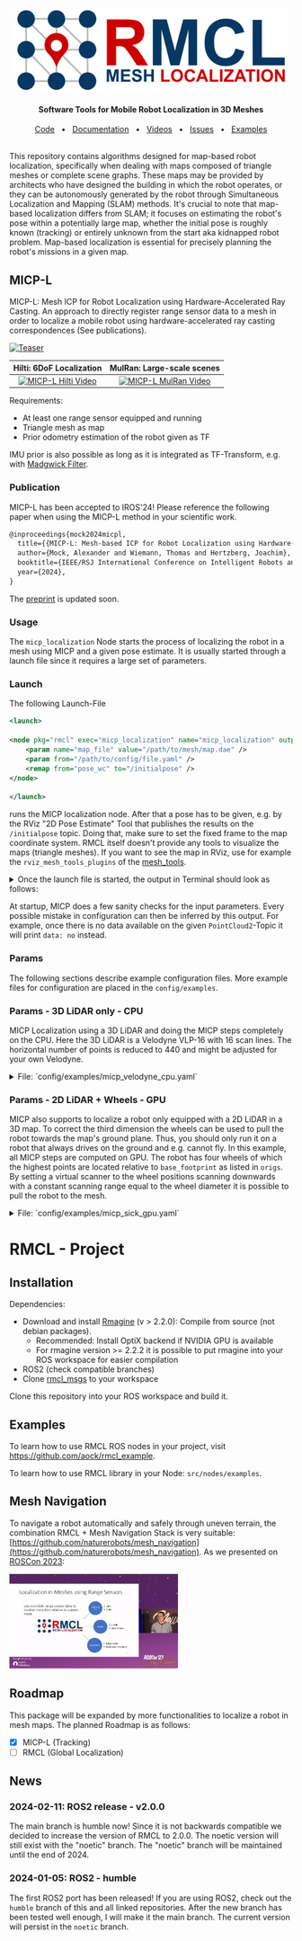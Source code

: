 
<div align="center" min-width=519px>
  <img src="dat/rmcl_logo_landscape_small.png" alt="RMCL" height=150 />  
</div>


<!-- ![RMCL](dat/rmcl_logo_landscape_small.png) -->
<div align="center">
<h4 align="center">Software Tools for Mobile Robot Localization in 3D Meshes</h4>
</div>

<div align="center">
  <a href="https://github.com/uos/rmcl">Code</a>
  <span>&nbsp;&nbsp;•&nbsp;&nbsp;</span>
  <a href="https://github.com/uos/rmcl/wiki">Documentation</a>
  <span>&nbsp;&nbsp;•&nbsp;&nbsp;</span>
  <a href="https://youtube.com/playlist?list=PL9wBuzh6ev07O2YzbjP4qbcretntl5axI">Videos</a>
  <span>&nbsp;&nbsp;•&nbsp;&nbsp;</span>
  <a href="https://github.com/uos/rmcl/issues">Issues</a>
  <span>&nbsp;&nbsp;•&nbsp;&nbsp;</span>
  <a href="https://github.com/aock/rmcl_example">Examples</a>
  <br />
</div>

<br/>

This repository contains algorithms designed for map-based robot localization, specifically when dealing with maps composed of triangle meshes or complete scene graphs. These maps may be provided by architects who have designed the building in which the robot operates, or they can be autonomously generated by the robot through Simultaneous Localization and Mapping (SLAM) methods. It's crucial to note that map-based localization differs from SLAM; it focuses on estimating the robot's pose within a potentially large map, whether the initial pose is roughly known (tracking) or entirely unknown from the start aka kidnapped robot problem. Map-based localization is essential for precisely planning the robot's missions in a given map.

## MICP-L

MICP-L: Mesh ICP for Robot Localization using Hardware-Accelerated Ray Casting.
An approach to directly register range sensor data to a mesh in order to localize a mobile robot using hardware-accelerated ray casting correspondences (See publications).

[![Teaser](dat/micp.gif)](http://www.youtube.com/watch?v=G-Z5K0bPFFU)


|  Hilti: 6DoF Localization  | MulRan: Large-scale scenes |
|:--:|:--:|
| <a href="http://www.youtube.com/watch?v=5pubwlbrpro" target="_blank" ><img src="https://i.ytimg.com/vi/5pubwlbrpro/maxresdefault.jpg" alt="MICP-L Hilti Video" width="100%" style="max-width: 500px" height="auto" /></a> | <a href="http://www.youtube.com/watch?v=8j6ZtYPnFzw" target="_blank" ><img src="https://i.ytimg.com/vi/8j6ZtYPnFzw/maxresdefault.jpg" alt="MICP-L MulRan Video" width="100%" style="max-width: 500px" height="auto" /></a> |

Requirements:
- At least one range sensor equipped and running
- Triangle mesh as map
- Prior odometry estimation of the robot given as TF

IMU prior is also possible as long as it is integrated as TF-Transform, e.g. with [Madgwick Filter](http://wiki.ros.org/imu_filter_madgwick).

### Publication

MICP-L has been accepted to IROS'24! Please reference the following paper when using the MICP-L method in your scientific work.

```latex
@inproceedings{mock2024micpl,
  title={{MICP-L: Mesh-based ICP for Robot Localization using Hardware-Accelerated Ray Casting}}, 
  author={Mock, Alexander and Wiemann, Thomas and Hertzberg, Joachim},
  booktitle={IEEE/RSJ International Conference on Intelligent Robots and Systems (IROS)}, 
  year={2024},
}
```

The [preprint](https://arxiv.org/abs/2210.13904) is updated soon.

### Usage

The `micp_localization` Node starts the process of localizing the robot in a mesh using MICP and a given pose estimate. 
It is usually started through a launch file since it requires a large set of parameters.

### Launch

The following Launch-File

```xml
<launch>

<node pkg="rmcl" exec="micp_localization" name="micp_localization" output="screen">
    <param name="map_file" value="/path/to/mesh/map.dae" />
    <param from="/path/to/config/file.yaml" />
    <remap from="pose_wc" to="/initialpose" />
</node>

</launch>
```

runs the MICP localization node. After that a pose has to be given, e.g. by the RViz "2D Pose Estimate" Tool that publishes the results on the `/initialpose` topic.
Doing that, make sure to set the fixed frame to the map coordinate system.
RMCL itself doesn't provide any tools to visualize the maps (triangle meshes).
If you want to see the map in RViz, use for example the `rviz_mesh_tools_plugins` of the [mesh_tools](https://github.com/naturerobots/mesh_tools).

<details>
<summary>Once the launch file is started, the output in Terminal should look as follows:</summary>

```console
Combining Unit: CPU
MICP initiailized

-------------------------
    --- BACKENDS ---    
-------------------------
Available computing units:
- CPU
- GPU
Available raytracing backends:
- Embree (CPU)
- Optix (GPU)
MICP load params

-------------------------
     --- FRAMES ---      
-------------------------
- base:			base_footprint
- odom:			odom
  - base -> odom:	yes
- map:			map
Estimating: base_footprint -> map
Providing: odom -> map

-------------------------
     --- SENSORS ---     
-------------------------
- velodyne
  - data:		Topic
    - topic:		/velodyne_points
    - msg:		sensor_msgs/PointCloud2
    - data:		yes
    - frame:		velodyne
  - model:		Params
  - type:		spherical - loaded
  - micp:
    - backend:		embree
MICP load params - done. Valid Sensors: 1
Waiting for pose guess...
```

</details>

At startup, MICP does a few sanity checks for the input parameters.
Every possible mistake in configuration can then be inferred by this output.
For example, once there is no data available on the given `PointCloud2`-Topic it will print `data: no` instead.


### Params

The following sections describe example configuration files.
More example files for configuration are placed in the `config/examples`.

### Params - 3D LiDAR only - CPU

MICP Localization using a 3D LiDAR and doing the MICP steps completely on the CPU.
Here the 3D LiDAR is a Velodyne VLP-16 with 16 scan lines.
The horizontal number of points is reduced to 440 and might be adjusted for your own Velodyne.

<details>
<summary>File: `config/examples/micp_velodyne_cpu.yaml` </summary>

```yaml
# required
base_frame: base_footprint
map_frame: map
odom_frame: odom

# rate of broadcasting tf transformations
tf_rate: 50.0
invert_tf: False

micp:
  # merging on gpu or cpu
  combining_unit: cpu
  # maximum number of correction steps per second
  # lower this to decrease the correction speed but save energy 
  corr_rate_max: 1000.0
  print_corr_rate: False

  # adjust max distance dependend of the state of localization
  # helps to continuously disregard objects that not exist in the map
  adaptive_max_dist: True # enable adaptive max dist

  # offset added to inital pose guess
  trans: [0.0, 0.0, 0.0]
  rot: [0.0, 0.0, 0.0] # euler angles (3) or quaternion (4)  

# describe your sensor setup here
sensors: # list of range sensors - at least one is required
  velodyne:
    topic: velodyne_points
    # spherical is comparable to sensor_msgs::msg::LaserScan 
    # but in 3D
    type: spherical
    model:
      range_min: 0.5
      range_max: 130.0
      phi_min: -0.261799067259
      phi_inc: 0.03490658503988659
      phi_n: 16
      theta_min: -3.14159011841
      theta_inc: 0.01431249500496489 
      theta_n: 440
    micp:
      max_dist: 1.0
      # Once adaptive_max_dist is set to true:
      # 
      # If the localization is perfect, the max
      # distance for finding SPCs is reduced to 
      # `adaptive_max_dist_min`.
      # If the localization is bad, the max
      # distance for finding SPCs is raised to
      # `max_dist`
      adaptive_max_dist_min: 0.15
      backend: embree
```

</details>

### Params - 2D LiDAR + Wheels - GPU

MICP also supports to localize a robot only equipped with a 2D LiDAR in a 3D map.
To correct the third dimension the wheels can be used to pull the robot towards the map's ground plane. 
Thus, you should only run it on a robot that always drives on the ground and e.g. cannot fly.
In this example, all MICP steps are computed on GPU.
The robot has four wheels of which the highest points are located relative to `base_footprint` as listed in `origs`.
By setting a virtual scanner to the wheel positions scanning downwards with a constant scanning range equal to the wheel diameter it is possible to pull the robot to the mesh.

<details>
<summary>File: `config/examples/micp_sick_gpu.yaml`</summary>

```yaml
# required
base_frame: base_footprint
map_frame: map
odom_frame: odom

# rate of broadcasting tf transformations
tf_rate: 50.0

micp:
  # merging on gpu or cpu
  combining_unit: gpu
  # maximum number of correction steps per second
  # lower this to decrease the correction speed but save energy 
  corr_rate_max: 1000.0
  print_corr_rate: False

  # adjust max distance dependend of the state of localization
  adaptive_max_dist: True # enable adaptive max dist

  # offset added to initial pose guess
  trans: [0.0, 0.0, 0.0]
  rot: [0.0, 0.0, 0.0] # euler angles (3) or quaternion (4)  

# describe your sensor setup here
sensors: # list of range sensors - at least one is required
  sick:
    topic: scan
    micp:
      weight: 1.0
      backend: optix
  wheels: # pull robot to the mesh
    ranges: [0.2, 0.2, 0.2, 0.2]
    type: ondn
    frame: base_footprint
    model:
      width: 4
      height: 1
      range_min: 0.0
      range_max: 10.0
      origs: [[ 0.2,  0.15,  0.2], # front left 
              [ 0.2, -0.15,  0.2], # front right
              [-0.2,  0.15,  0.2], # rear left
              [-0.2, -0.15,  0.2]] # rear right
      dirs:  [[ 0.0,  0.0, -1.0],
              [ 0.0,  0.0, -1.0],
              [ 0.0,  0.0, -1.0],
              [ 0.0,  0.0, -1.0]]
    micp:
      max_dist: 1.0
      adaptive_max_dist_min: 0.2
      weight: 1.0
      backend: optix
```
</details>


# RMCL - Project

## Installation

Dependencies:
- Download and install [Rmagine](https://github.com/uos/rmagine) (v > 2.2.0): Compile from source (not debian packages).
  - Recommended: Install OptiX backend if NVIDIA GPU is available
  - For rmagine version >= 2.2.2 it is possible to put rmagine into your ROS workspace for easier compilation
- ROS2 (check compatible branches)
- Clone [rmcl_msgs](https://github.com/uos/rmcl_msgs) to your workspace

Clone this repository into your ROS workspace and build it.

## Examples

To learn how to use RMCL ROS nodes in your project, visit https://github.com/aock/rmcl_example.

To learn how to use RMCL library in your Node: `src/nodes/examples`.

## Mesh Navigation

To navigate a robot automatically and safely through uneven terrain, the combination RMCL + Mesh Navigation Stack is very suitable: [https://github.com/naturerobots/mesh_navigation](https://github.com/naturerobots/mesh_navigation). As we presented on [ROSCon 2023](https://vimeo.com/879000775):

<a href="https://vimeo.com/879000775" target="_blank" ><img src="dat/ROSCon2023.png" alt="MICP-L ROSCon 2023 Video" width="300px" /></a>

## Roadmap

This package will be expanded by more functionalities to localize a robot in mesh maps.
The planned Roadmap is as follows:

- [x] MICP-L (Tracking)
- [ ] RMCL (Global Localization)

## News

### 2024-02-11: ROS2 release - v2.0.0

The main branch is humble now! Since it is not backwards compatible we decided to increase the version of RMCL to 2.0.0. The noetic version will still exist with the "noetic" branch. The "noetic" branch will be maintained until the end of 2024.

### 2024-01-05: ROS2 - humble

The first ROS2 port has been released! If you are using ROS2, check out the `humble` branch of this and all linked repositories. After the new branch has been tested well enough, I will make it the main branch. The current version will persist in the `noetic` branch.
